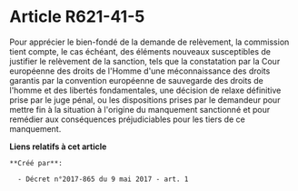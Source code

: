 # Article R621-41-5

Pour apprécier le bien-fondé de la demande de relèvement, la commission tient compte, le cas échéant, des éléments nouveaux
susceptibles de justifier le relèvement de la sanction, tels que la constatation par la Cour européenne des droits de l'Homme
d'une méconnaissance des droits garantis par la convention européenne de sauvegarde des droits de l'homme et des libertés
fondamentales, une décision de relaxe définitive prise par le juge pénal, ou les dispositions prises par le demandeur pour
mettre fin à la situation à l'origine du manquement sanctionné et pour remédier aux conséquences préjudiciables pour les
tiers de ce manquement.

**Liens relatifs à cet article**

	**Créé par**:

	  - Décret n°2017-865 du 9 mai 2017 - art. 1
